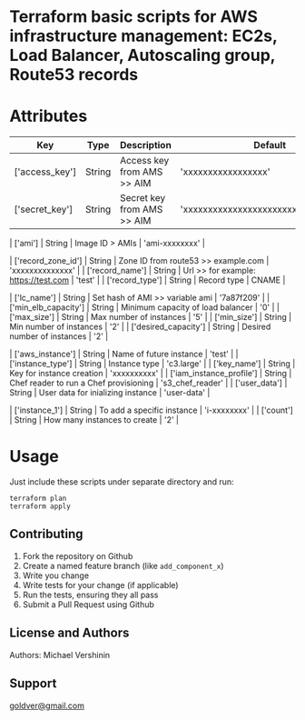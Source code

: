 Terraform basic scripts for AWS infrastructure management: EC2s, Load Balancer, Autoscaling group, Route53 records 
==================

Attributes
==================

| Key | Type | Description | Default |
| --- | ---- | ----------- | ------- |
| ['access_key'] | String | Access key from AMS >> AIM  | 'xxxxxxxxxxxxxxxxx' |
| ['secret_key'] | String | Secret key from AMS >> AIM | 'xxxxxxxxxxxxxxxxxxxxxxxxxxxxxxxxxxx' |

| ['ami'] | String | Image ID > AMIs | 'ami-xxxxxxxx' |

| ['record_zone_id'] | String | Zone ID from route53 >> example.com | 'xxxxxxxxxxxxxx' |
| ['record_name'] | String | Url >> for example: https://test.com | 'test' |
| ['record_type'] | String | Record type | CNAME |

| ['lc_name'] | String | Set hash of AMI >> variable ami | '7a87f209' |
| ['min_elb_capacity'] | String | Minimum capacity of load balancer | '0' |
| ['max_size'] | String | Max number of instances | '5' |
| ['min_size'] | String | Min number of instances | '2' |
| ['desired_capacity'] | String | Desired number of instances | '2' |

| ['aws_instance'] | String | Name of future instance | 'test' |
| ['instance_type'] | String | Instance type | 'c3.large' |
| ['key_name'] | String | Key for instance creation | 'xxxxxxxxxx' |
| ['iam_instance_profile'] | String | Chef reader to run a Chef provisioning | 's3_chef_reader' |
| ['user_data'] | String | User data for inializing instance | 'user-data' |

| ['instance_1'] | String | To add a specific instance | 'i-xxxxxxxx' |
| ['count'] | String | How many instances to create | '2' |

Usage
==================
Just include these scripts under separate directory and run:

    terraform plan
    terraform apply
	
Contributing
------------
1. Fork the repository on Github
2. Create a named feature branch (like `add_component_x`)
3. Write you change
4. Write tests for your change (if applicable)
5. Run the tests, ensuring they all pass
6. Submit a Pull Request using Github

License and Authors
-------------------
Authors: Michael Vershinin

Support
-------------------
goldver@gmail.com